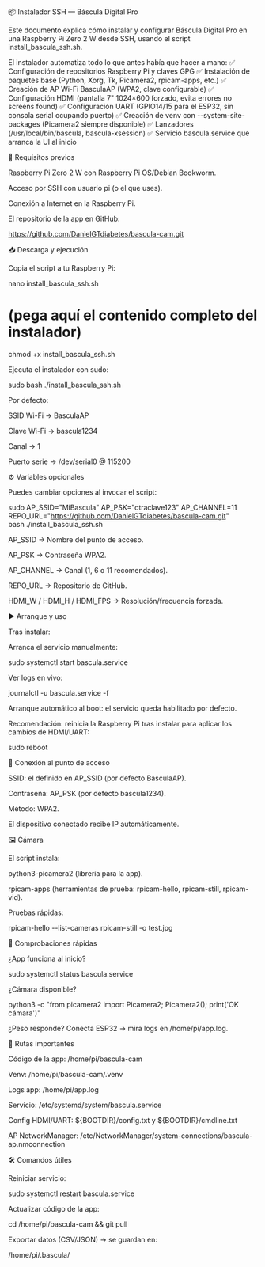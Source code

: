 📦 Instalador SSH — Báscula Digital Pro

Este documento explica cómo instalar y configurar Báscula Digital Pro en una Raspberry Pi Zero 2 W desde SSH, usando el script install_bascula_ssh.sh.

El instalador automatiza todo lo que antes había que hacer a mano:
✅ Configuración de repositorios Raspberry Pi y claves GPG
✅ Instalación de paquetes base (Python, Xorg, Tk, Picamera2, rpicam-apps, etc.)
✅ Creación de AP Wi-Fi BasculaAP (WPA2, clave configurable)
✅ Configuración HDMI (pantalla 7" 1024×600 forzado, evita errores no screens found)
✅ Configuración UART (GPIO14/15 para el ESP32, sin consola serial ocupando puerto)
✅ Creación de venv con --system-site-packages (Picamera2 siempre disponible)
✅ Lanzadores (/usr/local/bin/bascula, bascula-xsession)
✅ Servicio bascula.service que arranca la UI al inicio

🔧 Requisitos previos

Raspberry Pi Zero 2 W con Raspberry Pi OS/Debian Bookworm.

Acceso por SSH con usuario pi (o el que uses).

Conexión a Internet en la Raspberry Pi.

El repositorio de la app en GitHub:

https://github.com/DanielGTdiabetes/bascula-cam.git

📥 Descarga y ejecución

Copia el script a tu Raspberry Pi:

nano install_bascula_ssh.sh
# (pega aquí el contenido completo del instalador)
chmod +x install_bascula_ssh.sh


Ejecuta el instalador con sudo:

sudo bash ./install_bascula_ssh.sh


Por defecto:

SSID Wi-Fi → BasculaAP

Clave Wi-Fi → bascula1234

Canal → 1

Puerto serie → /dev/serial0 @ 115200

⚙️ Variables opcionales

Puedes cambiar opciones al invocar el script:

sudo AP_SSID="MiBascula" AP_PSK="otraclave123" AP_CHANNEL=11 \
     REPO_URL="https://github.com/DanielGTdiabetes/bascula-cam.git" \
     bash ./install_bascula_ssh.sh


AP_SSID → Nombre del punto de acceso.

AP_PSK → Contraseña WPA2.

AP_CHANNEL → Canal (1, 6 o 11 recomendados).

REPO_URL → Repositorio de GitHub.

HDMI_W / HDMI_H / HDMI_FPS → Resolución/frecuencia forzada.

▶️ Arranque y uso

Tras instalar:

Arranca el servicio manualmente:

sudo systemctl start bascula.service


Ver logs en vivo:

journalctl -u bascula.service -f


Arranque automático al boot: el servicio queda habilitado por defecto.

Recomendación: reinicia la Raspberry Pi tras instalar para aplicar los cambios de HDMI/UART:

sudo reboot

📡 Conexión al punto de acceso

SSID: el definido en AP_SSID (por defecto BasculaAP).

Contraseña: AP_PSK (por defecto bascula1234).

Método: WPA2.

El dispositivo conectado recibe IP automáticamente.

🖼️ Cámara

El script instala:

python3-picamera2 (librería para la app).

rpicam-apps (herramientas de prueba: rpicam-hello, rpicam-still, rpicam-vid).

Pruebas rápidas:

rpicam-hello --list-cameras
rpicam-still -o test.jpg

🧪 Comprobaciones rápidas

¿App funciona al inicio?

sudo systemctl status bascula.service


¿Cámara disponible?

python3 -c "from picamera2 import Picamera2; Picamera2(); print('OK cámara')"


¿Peso responde?
Conecta ESP32 → mira logs en /home/pi/app.log.

📂 Rutas importantes

Código de la app: /home/pi/bascula-cam

Venv: /home/pi/bascula-cam/.venv

Logs app: /home/pi/app.log

Servicio: /etc/systemd/system/bascula.service

Config HDMI/UART: ${BOOTDIR}/config.txt y ${BOOTDIR}/cmdline.txt

AP NetworkManager: /etc/NetworkManager/system-connections/bascula-ap.nmconnection

🛠️ Comandos útiles

Reiniciar servicio:

sudo systemctl restart bascula.service


Actualizar código de la app:

cd /home/pi/bascula-cam && git pull


Exportar datos (CSV/JSON) → se guardan en:

/home/pi/.bascula/
